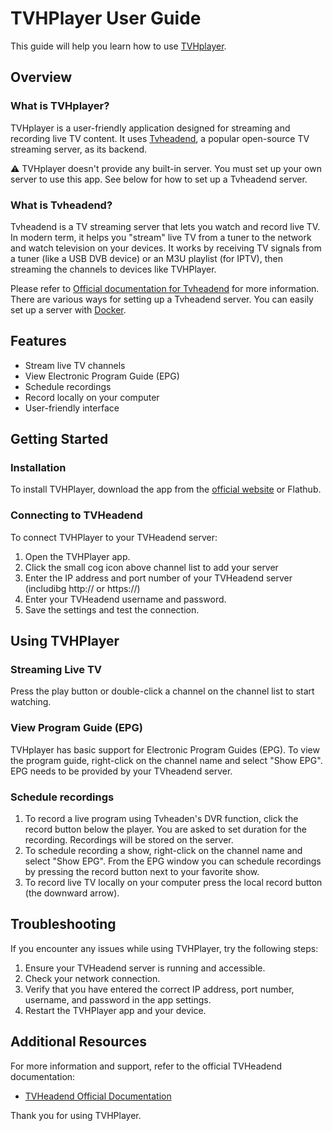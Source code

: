 # TVHPlayer User Guide

This guide will help you learn how to use [TVHplayer](https://github.com/mfat/tvhplayer).

## Overview

### What is TVHplayer?
TVHplayer is a user-friendly application designed for streaming and recording live TV content. It uses [Tvheadend](https://tvheadend.org/), a popular open-source TV streaming server, as its backend.

:warning: TVHplayer doesn't provide any built-in server. You must set up your own server to use this app. See below for how to set up a Tvheadend server. 

### What is Tvheadend?
Tvheadend is a TV streaming server that lets you watch and record live TV. In modern term, it helps you "stream" live TV from a tuner to the network and watch television on your devices. It works by receiving TV signals from a tuner (like a USB DVB device) or an M3U playlist (for IPTV), then streaming the channels to devices like TVHPlayer.

Please refer to [Official documentation for Tvheadend](https://docs.tvheadend.org/documentation) for more information.
There are various ways for setting up a Tvheadend server. 
You can easily set up a server with [Docker](https://hub.docker.com/r/linuxserver/tvheadend).


## Features

- Stream live TV channels
- View Electronic Program Guide (EPG)
- Schedule recordings
- Record locally on your computer
- User-friendly interface


## Getting Started

### Installation

To install TVHPlayer, download the app from the [official website](https://github.com/mfat/tvhplayer) or Flathub.

### Connecting to TVHeadend

To connect TVHPlayer to your TVHeadend server:

1. Open the TVHPlayer app.
2. Click the small cog icon above channel list to add your server
3. Enter the IP address and port number of your TVHeadend server (includibg http:// or https://)
4. Enter your TVHeadend username and password.
5. Save the settings and test the connection.

## Using TVHPlayer

### Streaming Live TV

Press the play button or double-click a channel on the channel list to start watching.

### View Program Guide (EPG)

TVHplayer has basic support for Electronic Program Guides (EPG). To view the program guide, right-click on the channel name and select "Show EPG". EPG needs to be provided by your TVheadend server. 

### Schedule recordings

1. To record a live program using Tvheaden's DVR function, click the record button below the player. You are asked to set duration for the recording. Recordings will be stored on the server. 
2. To schedule recording a show, right-click on the channel name and select "Show EPG". From the EPG window you can schedule recordings by pressing the record button next to your favorite show.
3. To record live TV locally on your computer press the local record button (the downward arrow). 

## Troubleshooting

If you encounter any issues while using TVHPlayer, try the following steps:

1. Ensure your TVHeadend server is running and accessible.
2. Check your network connection.
3. Verify that you have entered the correct IP address, port number, username, and password in the app settings.
4. Restart the TVHPlayer app and your device.

## Additional Resources

For more information and support, refer to the official TVHeadend documentation:

- [TVHeadend Official Documentation](https://docs.tvheadend.org/documentation)

Thank you for using TVHPlayer.